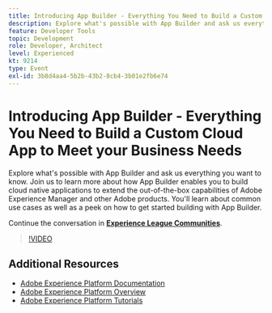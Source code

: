 ```yaml
---
title: Introducing App Builder - Everything You Need to Build a Custom Cloud App to Meet your Business Needs
description: Explore what's possible with App Builder and ask us everything you want to know. Join us to learn more about how App Builder enables you to build cloud native applications to extend the out-of-the-box capabilities of Adobe Experience Manager and other Adobe products. You'll learn about common use cases as well as a peek on how to get started building with App Builder.
feature: Developer Tools
topic: Development
role: Developer, Architect
level: Experienced
kt: 9214
type: Event
exl-id: 3b8d4aa4-5b2b-43b2-8cb4-3b01e2fb6e74
---
```

# Introducing App Builder - Everything You Need to Build a Custom Cloud App to Meet your Business Needs

Explore what's possible with App Builder and ask us everything you want to know. Join us to learn more about how App Builder enables you to build cloud native applications to extend the out-of-the-box capabilities of Adobe Experience Manager and other Adobe products. You'll learn about common use cases as well as a peek on how to get started building with App Builder.

Continue the conversation in **[Experience League Communities](https://adobe.ly/3AYeJlv)**.

>[!VIDEO](https://video.tv.adobe.com/v/337767/?quality=12&learn=on&hidetitle=true)

## Additional Resources

- [Adobe Experience Platform Documentation](https://experienceleague.adobe.com/docs/experience-platform.html)
- [Adobe Experience Platform Overview](https://experienceleague.adobe.com/docs/experience-platform/landing/home.html)
- [Adobe Experience Platform Tutorials](https://experienceleague.adobe.com/docs/platform-learn/tutorials/overview.html?lang=en)
